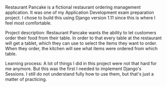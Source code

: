 Restaurant Pancake is a fictional restaurant ordering management application. It was one of my Application Development exam preparation project. I chose to build this using Django version 1.11 since this is where I feel most comfortable.

Project description:
Restaurant Pancake wants the ability to let customers order their food from their table. In order to that every table at the restaurant will get a tablet, which they can use to select the items they want to order. When they order, the kitchen will see what items were ordered from which table.

Learning process:
A lot of things I did in this project were not that hard for me anymore. But this was the first I needed to implement Django's Sessions. I still do not understand fully how to use them, but that's just a matter of practicing.
 
